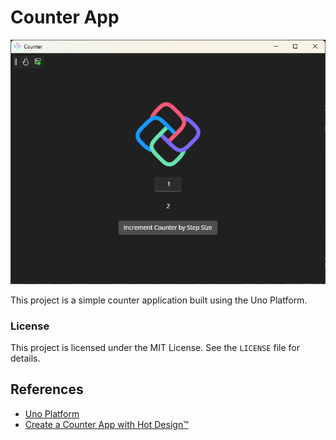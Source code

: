 # Counter App

<img src="screenshot.png" width="600" />

This project is a simple counter application built using the Uno Platform.

### License

This project is licensed under the MIT License. See the `LICENSE` file for details.

## References

- [Uno Platform](https://platform.uno/)
- [Create a Counter App with Hot Design™](https://platform.uno/docs/articles/studio/Hot%20Design/hot-design-getstarted-counter-tutorial.html)
